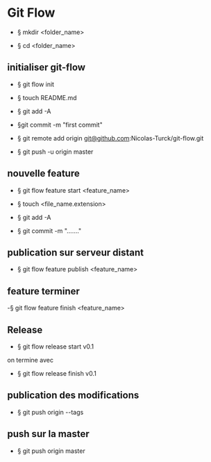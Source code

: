 # Git Flow

- § mkdir <folder_name>

- § cd <folder_name>

## initialiser git-flow

- § git flow init

- § touch README.md

- § git add -A

- §git commit -m "first commit"

- § git remote add origin git@github.com:Nicolas-Turck/git-flow.git

- § git push -u origin master

## nouvelle feature

- § git flow feature start <feature_name>

- § touch <file_name.extension>

- § git add -A

- § git commit -m "......."

## publication sur serveur distant

- § git flow feature publish <feature_name>

## feature terminer 

-§ git flow feature finish <feature_name>

## Release

- § git flow release start v0.1

on termine avec 

- § git flow release finish v0.1

## publication des modifications

- § git push origin --tags

## push sur la master 

- § git push origin master




